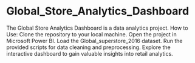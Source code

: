 # Global_Store_Analytics_Dashboard
The Global Store Analytics Dashboard is a data analytics project. How to Use:  Clone the repository to your local machine. Open the project in Microsoft Power BI. Load the Global_superstore_2016 dataset. Run the provided scripts for data cleaning and preprocessing. Explore the interactive dashboard to gain valuable insights into retail analytics.
